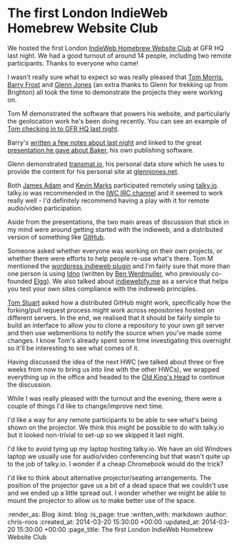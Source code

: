 The first London IndieWeb Homebrew Website Club
===============================================

We hosted the first London [IndieWeb Homebrew Website Club][] at GFR HQ last night. We had a good turnout of around 14 people, including two remote participants. Thanks to everyone who came!

I wasn't really sure what to expect so was really pleased that [Tom Morris][], [Barry Frost][] and [Glenn Jones][] (an extra thanks to Glenn for trekking up from Brighton) all took the time to demonstrate the projects they were working on.

Tom M demonstrated the software that powers his website, and particularly the geolocation work he's been doing recently. You can see an example of [Tom checking in to GFR HQ last night](http://tommorris.org/posts/8860).

Barry's [written a few notes about last night](http://barryfrost.com/posts/91) and linked to the great [presentation he gave about Baker](https://www.dropbox.com/s/9n2vuh26xcw4lb4/homebrew_baker_2014-03-19.pdf), his own publishing software.

Glenn demonstrated [transmat.io][], his personal data store which he uses to provide the content for his personal site at [glennjones.net](http://glennjones.net/).

Both [James Adam][] and [Kevin Marks][] participated remotely using [talky.io][]. talky.io was recommended in the [IWC IRC channel][] and it seemed to work really well - I'd definitely recommend having a play with it for remote audio/video participation.

Aside from the presentations, the two main areas of discussion that stick in my mind were around getting started with the indieweb, and a distributed version of something like [GitHub][].

Someone asked whether everyone was working on their own projects, or whether there were efforts to help people re-use what's there. Tom M mentioned the [wordpress indieweb plugin][] and I'm fairly sure that more than one person is using [Idno][] (written by [Ben Werdmuller][], who previously co-founded [Elgg][]). We also talked about [indiewebify.me][] as a service that helps you test your own sites compliance with the indieweb principles.

[Tom Stuart][] asked how a distributed GitHub might work, specifically how the forking/pull request process might work across repositories hosted on different servers. In the end, we realised that it should be fairly simple to build an interface to allow you to clone a repository to your own git server and then use webmentions to notify the source when you've made some changes. I know Tom's already spent some time investigating this overnight so it'll be interesting to see what comes of it.

Having discussed the idea of the next HWC (we talked about three or five weeks from now to bring us into line with the other HWCs), we wrapped everything up in the office and headed to the [Old King's Head][] to continue the discussion.

While I was really pleased with the turnout and the evening, there were a couple of things I'd like to change/improve next time.

I'd like a way for any remote participants to be able to see what's being shown on the projector. We think this might be possible to do with talky.io but it looked non-trivial to set-up so we skipped it last night.

I'd like to avoid tying up my laptop hosting talky.io. We have an old Windows laptop we usually use for audio/video conferencing but that wasn't quite up to the job of talky.io. I wonder if a cheap Chromebook would do the trick?

I'd like to think about alternative projector/seating arrangements. The position of the projector gave us a bit of a dead space that we couldn't use and we ended up a little spread out. I wonder whether we might be able to mount the projector to allow us to make better use of the space.

[Barry Frost]: http://barryfrost.com/
[Ben Werdmuller]: http://benwerd.com/
[Elgg]: http://elgg.org/
[GitHub]: https://github.com/
[Glenn Jones]: http://glennjones.net/
[Idno]: http://idno.co/
[IndieWeb Homebrew Website Club]: http://indiewebcamp.com/#Homebrew_Website_Club
[indiewebify.me]: http://indiewebify.me/
[IWC IRC channel]: http://indiewebcamp.com/discuss
[James Adam]: http://lazyatom.com/
[Kevin Marks]: http://www.kevinmarks.com/
[Old King's Head]: https://plus.google.com/111850739742439960461/about?gl=uk&hl=en
[talky.io]: https://talky.io/
[Tom Morris]: http://tommorris.org/
[Tom Stuart]: http://codon.com/
[transmat.io]: http://transmat.io/
[WordPress IndieWeb plugin]: https://github.com/indieweb/wordpress-indieweb

:render_as: Blog
:kind: blog
:is_page: true
:written_with: markdown
:author: chris-roos
:created_at: 2014-03-20 15:30:00 +00:00
:updated_at: 2014-03-20 15:30:00 +00:00
:page_title: The first London IndieWeb Homebrew Website Club

